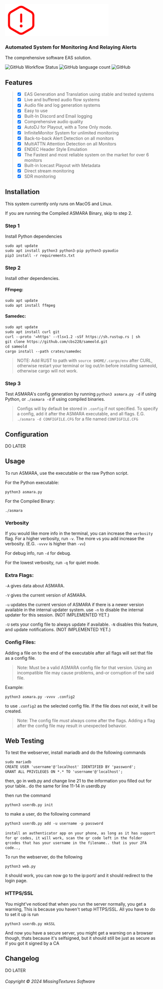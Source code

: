 
![ASMARA](https://github.com/A-c0rN/ASMARA/blob/main/assets/asmara-white-text.png)

### Automated System for Monitoring And Relaying Alerts
The comprehensive software EAS solution.

![GitHub Workflow Status](https://img.shields.io/github/actions/workflow/status/A-c0rN/ASMARA/main_runner.yml?style=flat-square) ![GitHub language count](https://img.shields.io/github/languages/count/A-c0rN/ASMARA?style=flat-square) ![GitHub](https://img.shields.io/github/license/A-c0rN/ASMARA?style=flat-square)

## Features
> - [x] EAS Generation and Translation using stable and tested systems
> - [x] Live and buffered audio flow systems
> - [x] Audio file and log generation systems
> - [x] Easy to use
> - [x] Built-In Discord and Email logging
> - [x] Comprehensive audio quality
> - [x] AutoDJ for Playout, with a Tone Only mode.
> - [x] InfiniteMonitor System for unlimited monitoring
> - [x] Back-to-back Alert Detection on all monitors
> - [x] MultiATTN Attention Detection on all Monitors
> - [x] ENDEC Header Style Emulation
> - [x] The Fastest and most reliable system on the market for over 6 monitors
> - [x] Built-in Icecast Playout with Metadata
> - [x] Direct stream monitoring
> - [x] SDR monitoring


## Installation
This system currently only runs on MacOS and Linux.

If you are running the Compiled ASMARA Binary, skip to step 2.

### Step 1
Install Python dependencies
```
sudo apt update
sudo apt install python3 python3-pip python3-pyaudio
pip3 install -r requirements.txt
```

### Step 2
Install other dependencies.
#### FFmpeg:
```
sudo apt update
sudo apt install ffmpeg
```
#### Samedec:
```
sudo apt update
sudo apt install curl git
curl --proto '=https' --tlsv1.2 -sSf https://sh.rustup.rs | sh
git clone https://github.com/cbs228/sameold.git
cd sameold
cargo install --path crates/samedec
```
> NOTE: Add RUST to path with `source $HOME/.cargo/env` after CURL, otherwise restart your terminal or log out/in before installing sameold, otherwise cargo will not work.

### Step 3
Test ASMARA's config generation by running
`python3 asmara.py -d` if using Python, or
`./asmara -d` if using compiled binaries.
> Configs will by default be stored in `.config` if not specified.
> To specify a config, add it after the ASMARA executable, and all flags.
> E.G. `./asmara -d CONFIGFILE.CFG` for a file named `CONFIGFILE.CFG`

## Configuration
DO LATER

## Usage
To run ASMARA, use the executable or the raw Python script.

For the Python executable:
```
python3 asmara.py
```
For the Compiled Binary:
```
./asmara
```

### Verbosity

If you would like more info in the terminal, you can increase the `verbosity` flag.
For a higher verbosity, run `-v`. The more `v`s you add increase the verbosity. (E.G. `-vvvv` is higher than `-vv`)

For debug info, run `-d` for debug.

For the lowest verbosity, run `-q` for quiet mode.

### Extra Flags:
`-A` gives data about ASMARA.

`-V` gives the current version of ASMARA.

`-u` updates the current version of ASMARA if there is a newer version available in the internal updater system. use `-n` to disable the internal updater for this session. (NOT IMPLEMENTED YET.)

`-U` sets your config file to always update if available. `-N` disables this feature, and update notifications. (NOT IMPLEMENTED YET.)

### Config Files:
Adding a file on to the end of the executable after all flags will set that file as a config file.
> Note: Must be a valid ASMARA config file for that version. Using an incompatible file may cause problems, and-or corruption of the said file.

Example:
```
python3 asmara.py -vvvv .config2
```
to use `.config2` as the selected config file. If the file does not exist, it will be created.
> Note: The config file *must* always come after the flags. Adding a flag after the config file may result in unexpected behavior.

## Web Testing
To test the webserver, install mariadb and do the following commands
```
sudo mariadb
CREATE USER 'username'@'localhost' IDENTIFIED BY 'password';
GRANT ALL PRIVILEGES ON *.* TO 'username'@'localhost';
```
then, go in web.py and change line 21 to the information you filled out for your table..
do the same for line 11-14 in userdb.py

then run the command
```
python3 userdb.py init
```

to make a user, do the following command
```
python3 userdb.py add -u username -p password

install an authenticator app on your phone, as long as it has support for qr codes, it will work, scan the qr code left in the folder qrcodes that has your username in the filename.. that is your 2FA code..,
```


To run the webserver, do the following
```
python3 web.py 
```
it should work, you can now go to the ip:port/ and it should redirect to the login page.

### HTTPS/SSL
You might've noticed that when you run the server normally, you get a warning, This is because you haven't setup HTTPS/SSL. All you have to do to set it up is run

```
python3 userdb.py mkSSL
```

And now you have a secure server, you might get a warning on a browser though, thats because it's selfsigned, but it should still be just as secure as if you got it signed by a CA

## Changelog
DO LATER

###### Copyright © 2024 MissingTextures Software
